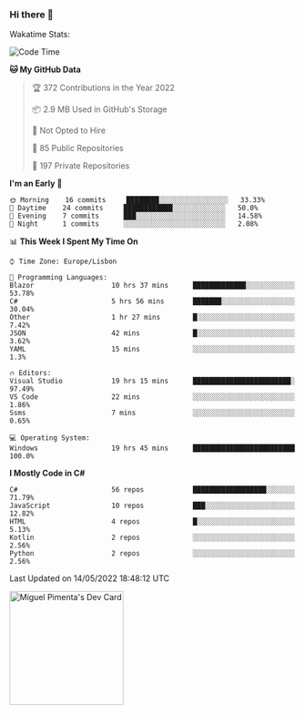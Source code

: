 ### Hi there 👋

<!--
**miguelpimenta/miguelpimenta** is a ✨ _special_ ✨ repository because its `README.md` (this file) appears on your GitHub profile.

Here are some ideas to get you started:

- 🔭 I’m currently working on ...
- 🌱 I’m currently learning ...
- 👯 I’m looking to collaborate on ...
- 🤔 I’m looking for help with ...
- 💬 Ask me about ...
- 📫 How to reach me: ...
- 😄 Pronouns: ...
- ⚡ Fun fact: ...
-->

Wakatime Stats:
<!--START_SECTION:waka-->
![Code Time](http://img.shields.io/badge/Code%20Time-0%20secs-blue)

**🐱 My GitHub Data** 

> 🏆 372 Contributions in the Year 2022
 > 
> 📦 2.9 MB Used in GitHub's Storage 
 > 
> 🚫 Not Opted to Hire
 > 
> 📜 85 Public Repositories 
 > 
> 🔑 197 Private Repositories  
 > 
**I'm an Early 🐤** 

```text
🌞 Morning    16 commits     ████████░░░░░░░░░░░░░░░░░   33.33% 
🌆 Daytime    24 commits     ████████████░░░░░░░░░░░░░   50.0% 
🌃 Evening    7 commits      ███░░░░░░░░░░░░░░░░░░░░░░   14.58% 
🌙 Night      1 commits      ░░░░░░░░░░░░░░░░░░░░░░░░░   2.08%

```


📊 **This Week I Spent My Time On** 

```text
⌚︎ Time Zone: Europe/Lisbon

💬 Programming Languages: 
Blazor                   10 hrs 37 mins      █████████████░░░░░░░░░░░░   53.78% 
C#                       5 hrs 56 mins       ███████░░░░░░░░░░░░░░░░░░   30.04% 
Other                    1 hr 27 mins        █░░░░░░░░░░░░░░░░░░░░░░░░   7.42% 
JSON                     42 mins             █░░░░░░░░░░░░░░░░░░░░░░░░   3.62% 
YAML                     15 mins             ░░░░░░░░░░░░░░░░░░░░░░░░░   1.3%

🔥 Editors: 
Visual Studio            19 hrs 15 mins      ████████████████████████░   97.49% 
VS Code                  22 mins             ░░░░░░░░░░░░░░░░░░░░░░░░░   1.86% 
Ssms                     7 mins              ░░░░░░░░░░░░░░░░░░░░░░░░░   0.65%

💻 Operating System: 
Windows                  19 hrs 45 mins      █████████████████████████   100.0%

```

**I Mostly Code in C#** 

```text
C#                       56 repos            ██████████████████░░░░░░░   71.79% 
JavaScript               10 repos            ███░░░░░░░░░░░░░░░░░░░░░░   12.82% 
HTML                     4 repos             █░░░░░░░░░░░░░░░░░░░░░░░░   5.13% 
Kotlin                   2 repos             ░░░░░░░░░░░░░░░░░░░░░░░░░   2.56% 
Python                   2 repos             ░░░░░░░░░░░░░░░░░░░░░░░░░   2.56%

```



 Last Updated on 14/05/2022 18:48:12 UTC
<!--END_SECTION:waka-->

<a href="https://app.daily.dev/MiguelPimenta"><img src="https://api.daily.dev/devcards/05b7ad917b6047f3b1368fb0fe084ad8.png?r=sx6" width="200" alt="Miguel Pimenta's Dev Card"/></a>
